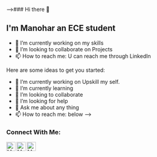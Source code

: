 -->### Hi there 👋

## I'm Manohar an ECE student

- 🔭 I’m currently working on my skills
- 👯 I’m looking to collaborate on Projects
- 📫 How to reach me: U can reach me through LinkedIn

Here are some ideas to get you started:

- 🔭 I’m currently working on Upskill my self.
- 🌱 I’m currently learning 
- 👯 I’m looking to collaborate 
- 🤔 I’m looking for help 
- 💬 Ask me about any thing
- 📫 How to reach me: below
-->
### Connect With Me:


[<img align="left" alt="Manohar | LinkedIn" width="24px" src="https://cdn.jsdelivr.net/npm/simple-icons@v3/icons/linkedin.svg" />][linkedin]
[<img align="left" alt="Manohar | Instagram" width="24px" src="https://cdn.jsdelivr.net/npm/simple-icons@v3/icons/instagram.svg" />][instagram]
[<img align="left" alt="Manohar | Twitter" width="24px" src="https://cdn.jsdelivr.net/npm/simple-icons@v3/icons/twitter.svg" />][twitter]

[twitter]: https://twitter.com/BenduNaidu
[instagram]: https://www.instagram.com/manu.starkzz/
[linkedin]: https://www.linkedin.com/in/anonymous22/
</br>

